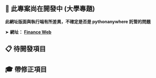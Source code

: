 ## 📣 此專案尚在開發中 (大學專題)

**此網址版面與執行端有所差異，不確定是否是 pythonanywhere 託管的問題**

➤  **網址：** [**Finance Web**](https://zxc884162.pythonanywhere.com/)


## 📋 待開發項目



## 🎓 帶修正項目

